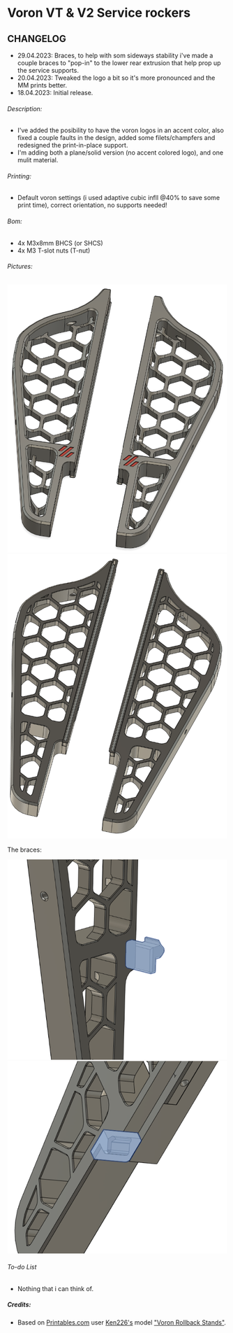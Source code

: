 # Voron VT & V2 Service rockers
## CHANGELOG
- 29.04.2023: Braces, to help with som sideways stability i've made a couple braces to "pop-in" to the lower rear extrusion that help prop up the service supports.
- 20.04.2023: Tweaked the logo a bit so it's more pronounced and the MM prints better. 
- 18.04.2023: Initial release.

###### Description:
- I've added the posibility to have the voron logos in an accent color, also fixed a couple faults in the design, added some filets/champfers and redesigned the print-in-place support.
- I'm adding both a plane/solid version (no accent colored logo), and one mulit material.

###### Printing:
- Default voron settings (i used adaptive cubic infll @40% to save some print time), correct orientation, no supports needed!

###### Bom:
- 4x M3x8mm BHCS (or SHCS)
- 4x M3 T-slot nuts (T-nut)

###### Pictures:
![](./pics/1.png)
![](./pics/2.png)

The braces:

![](./pics/3.png)
![](./pics/4.png)

###### To-do List
- Nothing that i can think of.

##### Credits:
- Based on [Printables.com](https://www.printables.com/) user [Ken226's](https://www.printables.com/@Ken226) model ["Voron Rollback Stands"](https://www.printables.com/model/408015-voron-rollback-stands).